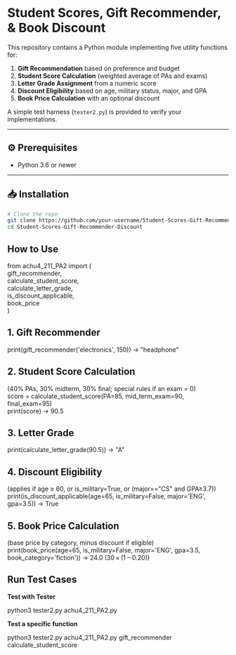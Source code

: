 # Student Scores, Gift Recommender, & Book Discount

This repository contains a Python module implementing five utility functions for:

1. **Gift Recommendation** based on preference and budget  
2. **Student Score Calculation** (weighted average of PAs and exams)  
3. **Letter Grade Assignment** from a numeric score  
4. **Discount Eligibility** based on age, military status, major, and GPA  
5. **Book Price Calculation** with an optional discount  

A simple test harness (`tester2.py`) is provided to verify your implementations.

---

## ⚙️ Prerequisites

- Python 3.6 or newer

---

## 📥 Installation

```bash
# Clone the repo
git clone https://github.com/your-username/Student-Scores-Gift-Recommender-Discount.git
cd Student-Scores-Gift-Recommender-Discount
```

## How to Use

from achu4_211_PA2 import (<br>
    gift_recommender,<br>
    calculate_student_score,<br>
    calculate_letter_grade,<br>
    is_discount_applicable,<br>
    book_price<br>
)

## 1. Gift Recommender
print(gift_recommender('electronics', 150))
→ "headphone"

## 2. Student Score Calculation
(40% PAs, 30% midterm, 30% final; special rules if an exam = 0)<br>
score = calculate_student_score(PA=85, mid_term_exam=90, final_exam=95)<br>
print(score)
→ 90.5

## 3. Letter Grade
print(calculate_letter_grade(90.5))
→ "A"

## 4. Discount Eligibility
(applies if age ≥ 60, or is_military=True, or (major=="CS" and GPA≥3.7))<br>
print(is_discount_applicable(age=65, is_military=False, major='ENG', gpa=3.5))
→ True

## 5. Book Price Calculation
(base price by category, minus discount if eligible)<br>
print(book_price(age=65, is_military=False, major='ENG', gpa=3.5, book_category='fiction'))
→ 24.0  (30 × (1 – 0.20))

## Run Test Cases

**Test with Tester**

python3 tester2.py achu4_211_PA2.py

**Test a specific function**

python3 tester2.py achu4_211_PA2.py gift_recommender calculate_student_score

